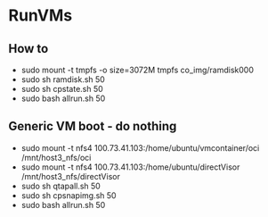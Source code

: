 # RunVMs


## How to

* sudo mount -t tmpfs -o size=3072M tmpfs co_img/ramdisk000
* sudo sh ramdisk.sh 50
* sudo sh cpstate.sh 50
* sudo bash allrun.sh 50

## Generic VM boot - do nothing
* sudo mount -t nfs4 100.73.41.103:/home/ubuntu/vmcontainer/oci /mnt/host3_nfs/oci
* sudo mount -t nfs4 100.73.41.103:/home/ubuntu/directVisor /mnt/host3_nfs/directVisor
* sudo sh qtapall.sh 50
* sudo sh cpsnapimg.sh 50
* sudo bash allrun.sh 50

